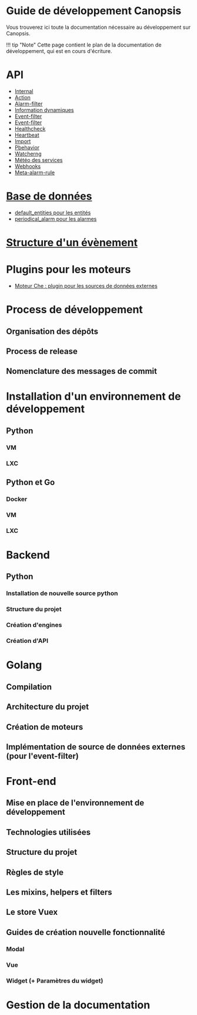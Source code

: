 # Guide de développement Canopsis

Vous trouverez ici toute la documentation nécessaire au développement sur Canopsis.

!!! tip "Note"
    Cette page contient le plan de la documentation de développement, qui est en cours d'écriture.

# API

* [Internal](api/api-internal.md)
* [Action](api/api-v2-action.md)
* [Alarm-filter](api/api-v2-alarm-filter.md)
* [Information dynamiques](api/api-v2-dynamic-infos.md)
* [Event-filter](api/api-v2-event-filter.md)
* [Event-filter](api/api-v2-event.md)
* [Healthcheck](api/api-v2-healthcheck.md)
* [Heartbeat](api/api-v2-heartbeat.md)
* [Import](api/api-v2-import.md)
* [Pbehavior](api/api-v2-pbehavior.md)
* [Watcherng](api/api-v2-watcherng.md)
* [Météo des services](api/api-v2-weather.md)
* [Webhooks](api/api-v2-webhooks.md)
* [Meta-alarm-rule](api/api-v2-meta-alarm-rule.md)

# [Base de données](base-de-donnees/index.md)

* [default_entities pour les entités](base-de-donnees/default-entities.md)
* [periodical_alarm pour les alarmes](base-de-donnees/periodical-alarm.md)

# [Structure d'un évènement](struct-event.md)

# Plugins pour les moteurs

* [Moteur Che : plugin pour les sources de données externes](plugins/event-filter-data-source.md)

# Process de développement
## Organisation des dépôts
## Process de release
## Nomenclature des messages de commit
<!--  - specification des segments de canopsis (alerts, action, …) -->

# Installation d'un environnement de développement
## Python
### VM
### LXC
## Python et Go
### Docker
### VM
### LXC

# Backend
## Python
### Installation de nouvelle source python
### Structure du projet
<!--
  - organisation des packages
  - architecture à mettre en place : modele, adapter, api
-->
### Création d'engines
### Création d'API

# Golang
## Compilation
## Architecture du projet
## Création de moteurs
## Implémentation de source de données externes (pour l'event-filter)

# Front-end
## Mise en place de l'environnement de développement
## Technologies utilisées
## Structure du projet
## Règles de style
## Les mixins, helpers et filters
## Le store Vuex
## Guides de création nouvelle fonctionnalité
### Modal
### Vue
### Widget (+ Paramètres du widget)


# Gestion de la documentation

